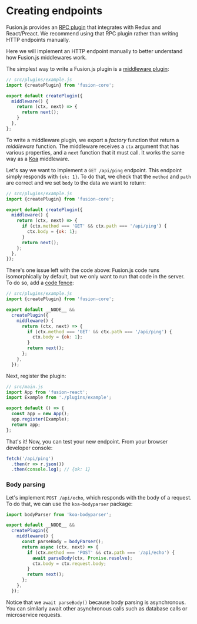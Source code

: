 # Creating endpoints

Fusion.js provides an [RPC plugin](https://github.com/fusionjs/fusion-plugin-rpc-redux-react) that integrates with Redux and React/Preact. We recommend using that RPC plugin rather than writing HTTP endpoints manually.

Here we will implement an HTTP endpoint manually to better understand how Fusion.js middlewares work.

The simplest way to write a Fusion.js plugin is a [middleware plugin](/docs/guides/creating-a-plugin#middlewares):

```js
// src/plugins/example.js
import {createPlugin} from 'fusion-core';

export default createPlugin({
  middleware() {
    return (ctx, next) => {
      return next();
    }
  },
};
```

To write a middleware plugin, we export a _factory_ function that return a _middleware_ function. The middleware receives a `ctx` argument that has various properties, and a `next` function that it must call. It works the same way as a [Koa](http://koajs.com) middleware.

Let's say we want to implement a `GET /api/ping` endpoint. This endpoint simply responds with `{ok: 1}`. To do that, we check that the `method` and `path` are correct and we set `body` to the data we want to return:

```js
// src/plugins/example.js
import {createPlugin} from 'fusion-core';

export default createPlugin({
  middleware() {
    return (ctx, next) => {
      if (ctx.method === 'GET' && ctx.path === '/api/ping') {
        ctx.body = {ok: 1};
      }
      return next();
    };
  },
});
```

There's one issue left with the code above: Fusion.js code runs isomorphically by default, but we only want to run that code in the server. To do so, add a [code fence](/docs/guides/universal-rendering):

```js
// src/plugins/example.js
import {createPlugin} from 'fusion-core';

export default __NODE__ &&
  createPlugin({
    middleware() {
      return (ctx, next) => {
        if (ctx.method === 'GET' && ctx.path === '/api/ping') {
          ctx.body = {ok: 1};
        }
        return next();
      };
    },
  });
```

Next, register the plugin:

```js
// src/main.js
import App from 'fusion-react';
import Example from './plugins/example';

export default () => {
  const app = new App();
  app.register(Example);
  return app;
};
```

That's it! Now, you can test your new endpoint. From your browser developer console:

```js
fetch('/api/ping')
  .then(r => r.json())
  .then(console.log); // {ok: 1}
```

### Body parsing

Let's implement `POST /api/echo`, which responds with the body of a request. To do that, we can use the `koa-bodyparser` package:

```js
import bodyParser from 'koa-bodyparser';

export default __NODE__ &&
  createPlugin({
    middleware() {
      const parseBody = bodyParser();
      return async (ctx, next) => {
        if (ctx.method === 'POST' && ctx.path === '/api/echo') {
          await parseBody(ctx, Promise.resolve);
          ctx.body = ctx.request.body;
        }
        return next();
      };
    },
  });
```

Notice that we `await parseBody()` because body parsing is asynchronous. You can similarly await other asynchronous calls such as database calls or microservice requests.
